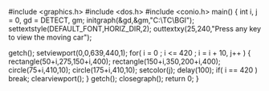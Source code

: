 #include <graphics.h>
#include <dos.h>
#include <conio.h> 
 main()
{
   int i, j = 0, gd = DETECT, gm;
   initgraph(&gd,&gm,"C:\\TC\\BGI");
   settextstyle(DEFAULT_FONT,HORIZ_DIR,2);
   outtextxy(25,240,"Press any key to view the moving car");
 
   getch();
   setviewport(0,0,639,440,1);
   for( i = 0 ; i <= 420 ; i = i + 10, j++ )
   {
      rectangle(50+i,275,150+i,400);
      rectangle(150+i,350,200+i,400);
      circle(75+i,410,10);
      circle(175+i,410,10);
      setcolor(j);
      delay(100);
     if( i == 420 )
      break;
     clearviewport();
   }
   getch();
   closegraph();
   return 0;
}
